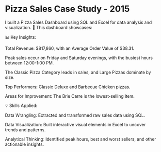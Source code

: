 # Pizza Sales Case Study - 2015

I built a Pizza Sales Dashboard using SQL and Excel for data analysis and visualization. 🚀 This dashboard showcases:

📊 Key Insights:

Total Revenue: $817,860, with an Average Order Value of $38.31.

Peak sales occur on Friday and Saturday evenings, with the busiest hours between 12:00-1:00 PM.

The Classic Pizza Category leads in sales, and Large Pizzas dominate by size.

Top Performers: Classic Deluxe and Barbecue Chicken pizzas.

Areas for Improvement: The Brie Carre is the lowest-selling item.

💡 Skills Applied:

Data Wrangling: Extracted and transformed raw sales data using SQL.

Data Visualization: Built interactive visual elements in Excel to uncover trends and patterns.

Analytical Thinking: Identified peak hours, best and worst sellers, and other actionable insights.

